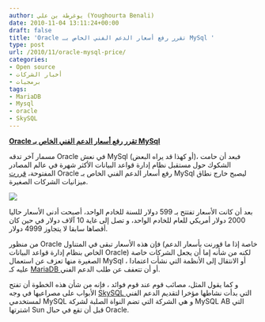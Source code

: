 ```yaml
---
author: يوغرطة بن علي (Youghourta Benali)
date: 2010-11-04 13:11:24+00:00
draft: false
title: 'Oracle تقرر رفع أسعار الدعم الفني الخاص بـ MySql '
type: post
url: /2010/11/oracle-mysql-price/
categories:
- Open source
- أخبار الشركات
- برمجيات
tags:
- MariaDB
- Mysql
- oracle
- SkySQL
---
```


**[Oracle تقرر رفع أسعار الدعم الفني الخاص بـ MySql](https://www.it-scoop.com/2010/11/oracle-mysql-price/)**


مسمار آخر تدقه Oracle في نعش MySql (أو كهذا قد يراه البعض)، فبعد أن حامت الشكوك حول مستقبل نظام إدارة قواعد البيانات الأكثر شهرة في عالم المصادر المفتوحة، [قررت](http://www.oracle.com/us/corporate/pricing/price-lists/mysql-pricelist-183985.pdf) Oracle رفع أسعار الدعم الفني الخاص بـ MySql ليصبح خارج نطاق ميزانيات الشركات الصغيرة.

[![](https://www.it-scoop.com/wp-content/uploads/2010/11/oracle-mysql.png)
](https://www.it-scoop.com/2010/11/oracle-mysql-price/)

بعد أن كانت الأسعار تفتتح بـ 599 دولار للسنة للخادم الواحد، أصبحت أدنى الأسعار حاليا 2000 دولار أمريكي للعام للخادم الواحد، و تصل إلى غاية 10 آلاف دولار في حين كان أقصاها سابقا لا يتجاوز 4999 دولار.

من منظور Oracle فإن هذه الأسعار تبقى في المتناول (خاصة إذا ما قورنت بأسعار الدعم الخاص بنظام إدارة قواعد البيانات Oracle) لكنه من شأنه إما أن يجعل الشركات خاصة الصغيرة منها تعزف عن استعمال MySql ، أو الانتقال إلى الأنظمة التي نشأت اعتمادا عليه كـ [MariaDB ](https://www.it-scoop.com/2010/01/%d8%a5%d8%b7%d9%84%d8%a7%d9%82-mariadb-5-1-%d8%a7%d9%84%d9%85%d8%b4%d8%a7%d8%a8%d9%87-%d9%88-%d8%a7%d9%84%d9%85%d9%86%d8%a7%d9%81%d8%b3-%d9%84%d9%80-mysql-%d8%b0%d9%88-4-storage-engine/)أو أن تتعفف عن طلب الدعم الفني.

و كما يقول المثل، مصائب قوم عند قوم فوائد ، فإنه من شأن هذه الخطوة أن تفتح الأبواب على مصراعيها في وجه [SkySQL ](https://www.it-scoop.com/2010/10/skysql/)التي بدأت نشاطها مؤخرا لتقديم الدعم الفني لمستخدمي MySQL و هي الشركة التي تضم النواة الصلبة لشركة MySQL AB التي اشترتها Sun قبل أن تقع في حبال Oracle.
